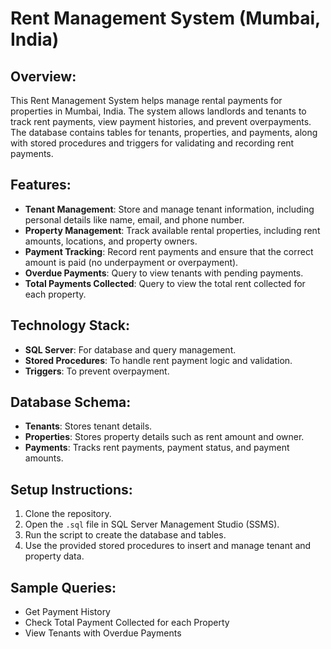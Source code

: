 # Rent Management System (Mumbai, India)

## Overview:
This Rent Management System helps manage rental payments for properties in Mumbai, India. The system allows landlords and tenants to track rent payments, view payment histories, and prevent overpayments. The database contains tables for tenants, properties, and payments, along with stored procedures and triggers for validating and recording rent payments.

## Features:
- **Tenant Management**: Store and manage tenant information, including personal details like name, email, and phone number.
- **Property Management**: Track available rental properties, including rent amounts, locations, and property owners.
- **Payment Tracking**: Record rent payments and ensure that the correct amount is paid (no underpayment or overpayment).
- **Overdue Payments**: Query to view tenants with pending payments.
- **Total Payments Collected**: Query to view the total rent collected for each property.
  
## Technology Stack:
- **SQL Server**: For database and query management.
- **Stored Procedures**: To handle rent payment logic and validation.
- **Triggers**: To prevent overpayment.

## Database Schema:
- **Tenants**: Stores tenant details.
- **Properties**: Stores property details such as rent amount and owner.
- **Payments**: Tracks rent payments, payment status, and payment amounts.

## Setup Instructions:
1. Clone the repository.
2. Open the `.sql` file in SQL Server Management Studio (SSMS).
3. Run the script to create the database and tables.
4. Use the provided stored procedures to insert and manage tenant and property data.

## Sample Queries:
- Get Payment History
- Check Total Payment Collected for each Property
- View Tenants with Overdue Payments
